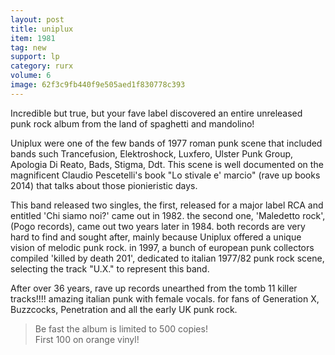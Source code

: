 ```yaml
---
layout: post
title: uniplux
item: 1981
tag: new
support: lp
category: rurx
volume: 6
image: 62f3c9fb440f9e505aed1f830778c393
---
```


Incredible but true, but your fave label discovered an entire unreleased punk rock album from the land of spaghetti and mandolino!

Uniplux were one of the few bands of 1977 roman punk scene that included bands such Trancefusion, Elektroshock, Luxfero, Ulster Punk Group, Apologia Di Reato, Bads, Stigma, Ddt. This scene is well documented on the magnificent Claudio Pescetelli's book "Lo stivale e' marcio" (rave up books 2014) that talks about those pionieristic days.

This band released two singles, the first, released for a major label RCA and entitled 'Chi siamo noi?' came out in 1982. the second one, 'Maledetto rock', (Pogo records), came out two years later in 1984. both records are very hard to find and sought after, mainly because Uniplux offered a unique vision of melodic punk rock. in 1997, a bunch of european punk collectors compiled 'killed by death 201', dedicated to italian 1977/82 punk rock scene, selecting the track "U.X." to represent this band.

After over 36 years, rave up records unearthed from the tomb 11 killer tracks!!!! amazing italian punk with female vocals. for fans of Generation X, Buzzcocks, Penetration and all the early UK punk rock.

> Be fast the album is limited to 500 copies!  
> First 100 on <span class="orange">orange</span> vinyl!
